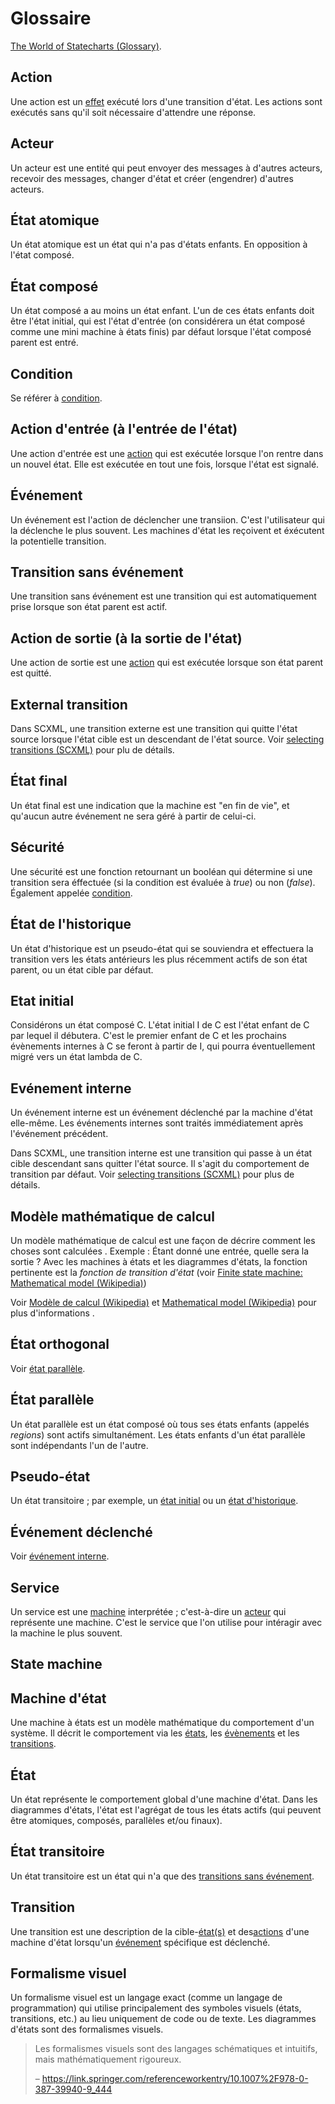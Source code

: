 # Glossaire

[The World of Statecharts (Glossary)](https://statecharts.dev/glossary/).

## Action

Une action est un [effet](../guides/effects.md) exécuté lors d'une transition d'état. Les actions sont exécutés sans qu'il soit nécessaire d'attendre une réponse.

## Acteur

Un acteur est une entité qui peut envoyer des messages à d'autres acteurs, recevoir des messages, changer d'état et créer (engendrer) d'autres acteurs.

## État atomique

Un état atomique est un état qui n'a pas d'états enfants. En opposition à l'état composé.

## État composé

Un état composé a au moins un état enfant. L'un de ces états enfants doit être l'état initial, qui est l'état d'entrée (on considérera un état composé comme une mini machine à états finis) par défaut lorsque l'état composé parent est entré.

## Condition

Se référer à [condition](#guard).

## Action d'entrée (à l'entrée de l'état)

Une action d'entrée est une [action](#action) qui est exécutée lorsque l'on rentre dans un nouvel état. Elle est exécutée en tout une fois, lorsque l'état est signalé.

## Événement

Un événement est l'action de déclencher une transiion. C'est l'utilisateur qui la déclenche le plus souvent. Les machines d'état les reçoivent et éxécutent la potentielle transition.

## Transition sans événement

Une transition sans événement est une transition qui est automatiquement prise lorsque son état parent est actif.

## Action de sortie (à la sortie de l'état)

Une action de sortie est une [action](#action) qui est exécutée lorsque son état parent est quitté.

## External transition

Dans SCXML, une transition externe est une transition qui quitte l'état source lorsque l'état cible est un descendant de l'état source. Voir [selecting transitions (SCXML)](https://www.w3.org/TR/scxml/#SelectingTransitions) pour plu de détails.

## État final

Un état final est une indication que la machine est "en fin de vie", et qu'aucun autre événement ne sera géré à partir de celui-ci.

## Sécurité

Une sécurité est une fonction retournant un booléan qui détermine si une transition sera éffectuée (si la condition est évaluée à _true_) ou non (_false_). Également appelée [condition](#condition).

## État de l'historique

Un état d'historique est un pseudo-état qui se souviendra et effectuera la transition vers les états antérieurs les plus récemment actifs de son état parent, ou un état cible par défaut.

## Etat initial

Considérons un état composé C. L'état initial I de C est l'état enfant de C par lequel il débutera. C'est le premier enfant de C et les prochains évènements internes à C se feront à partir de I, qui pourra éventuellement migré vers un état lambda de C.

## Evénement interne

Un événement interne est un événement déclenché par la machine d'état elle-même. Les événements internes sont traités immédiatement après l'événement précédent.

Dans SCXML, une transition interne est une transition qui passe à un état cible descendant sans quitter l'état source. Il s'agit du comportement de transition par défaut. Voir [selecting transitions (SCXML)](https://www.w3.org/TR/scxml/#SelectingTransitions) pour plus de détails.

## Modèle mathématique de calcul

Un modèle mathématique de calcul est une façon de décrire comment les choses sont calculées . Exemple : Étant donné une entrée, quelle sera la sortie ?
Avec les machines à états et les diagrammes d'états, la fonction pertinente est la _fonction de transition d'état_ (voir [Finite state machine: Mathematical model (Wikipedia)](https://en.wikipedia.org/wiki/Finite-state_machine#Mathematical_model))

Voir [Modèle de calcul (Wikipedia)](https://en.wikipedia.org/wiki/Model_of_computation) et [Mathematical model (Wikipedia)](https://en.wikipedia.org/wiki/Mathematical_model) pour plus d'informations .

## État orthogonal

Voir [état parallèle](#parallel-state).

## État parallèle

Un état parallèle est un état composé où tous ses états enfants (appelés _regions_) sont actifs simultanément. Les états enfants d'un état parallèle sont indépendants l'un de l'autre.

## Pseudo-état

Un état transitoire ; par exemple, un [état initial](#initial-state) ou un [état d'historique](#history-state).

## Événement déclenché

Voir [événement interne](#événement-interne).

## Service

Un service est une [machine](#state-machine) interprétée ; c'est-à-dire un [acteur](#acteur) qui représente une machine. C'est le service que l'on utilise pour intéragir avec la machine le plus souvent.

## State machine

## Machine d'état

Une machine à états est un modèle mathématique du comportement d'un système. Il décrit le comportement via les [états](#state), les [évènements](#event) et les [transitions](#transition).

## État

Un état représente le comportement global d'une machine d'état. Dans les diagrammes d'états, l'état est l'agrégat de tous les états actifs (qui peuvent être atomiques, composés, parallèles et/ou finaux).

## État transitoire

Un état transitoire est un état qui n'a que des [transitions sans événement](#eventless-transition).

## Transition

Une transition est une description de la cible-[état(s)](#état) et des[actions](#action) d'une machine d'état lorsqu'un [événement](#événement) spécifique est déclenché.

## Formalisme visuel

Un formalisme visuel est un langage exact (comme un langage de programmation) qui utilise principalement des symboles visuels (états, transitions, etc.) au lieu uniquement de code ou de texte. Les diagrammes d'états sont des formalismes visuels.

> Les formalismes visuels sont des langages schématiques et intuitifs, mais mathématiquement rigoureux.
>
> – https://link.springer.com/referenceworkentry/10.1007%2F978-0-387-39940-9_444

